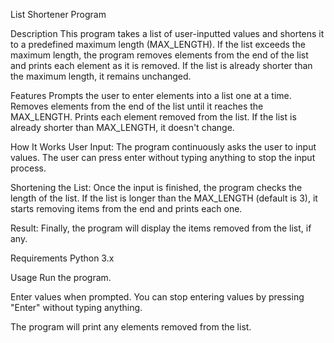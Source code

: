 List Shortener Program

Description
This program takes a list of user-inputted values and shortens it to a predefined maximum length (MAX_LENGTH). If the list exceeds the maximum length, the program removes elements from the end of the list and prints each element as it is removed. If the list is already shorter than the maximum length, it remains unchanged.

Features
Prompts the user to enter elements into a list one at a time.
Removes elements from the end of the list until it reaches the MAX_LENGTH.
Prints each element removed from the list.
If the list is already shorter than MAX_LENGTH, it doesn't change.

How It Works
User Input: The program continuously asks the user to input values. The user can press enter without typing anything to stop the input process.

Shortening the List: Once the input is finished, the program checks the length of the list. If the list is longer than the MAX_LENGTH (default is 3), it starts removing items from the end and prints each one.

Result: Finally, the program will display the items removed from the list, if any.

Requirements
Python 3.x

Usage
Run the program.

Enter values when prompted. You can stop entering values by pressing "Enter" without typing anything.

The program will print any elements removed from the list.